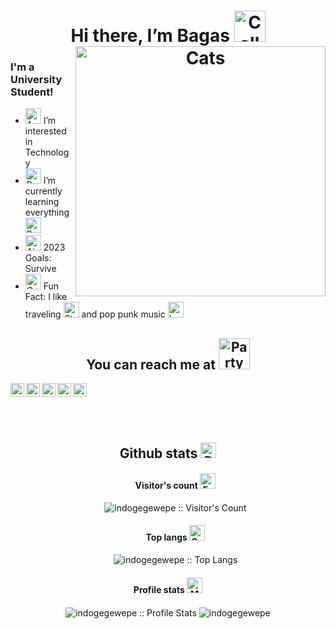 <h1 align="center"> Hi there, I’m Bagas <img src="https://raw.githubusercontent.com/Tarikul-Islam-Anik/Animated-Fluent-Emojis/master/Emojis/Hand%20gestures/Call%20Me%20Hand%20Light%20Skin%20Tone.png" alt="Call Me Hand Light Skin Tone" width="50" height="50" />

<img align="right" src="https://images-wixmp-ed30a86b8c4ca887773594c2.wixmp.com/f/395a40ac-7995-4c85-a8f1-e72a6530aec5/dek86o4-22aac2ef-3118-4331-937d-8549cd2fc3c3.gif?token=eyJ0eXAiOiJKV1QiLCJhbGciOiJIUzI1NiJ9.eyJzdWIiOiJ1cm46YXBwOjdlMGQxODg5ODIyNjQzNzNhNWYwZDQxNWVhMGQyNmUwIiwiaXNzIjoidXJuOmFwcDo3ZTBkMTg4OTgyMjY0MzczYTVmMGQ0MTVlYTBkMjZlMCIsIm9iaiI6W1t7InBhdGgiOiJcL2ZcLzM5NWE0MGFjLTc5OTUtNGM4NS1hOGYxLWU3MmE2NTMwYWVjNVwvZGVrODZvNC0yMmFhYzJlZi0zMTE4LTQzMzEtOTM3ZC04NTQ5Y2QyZmMzYzMuZ2lmIn1dXSwiYXVkIjpbInVybjpzZXJ2aWNlOmZpbGUuZG93bmxvYWQiXX0.FHTm4y8h_naXZhBtEFjI2brMORa7Sjp6BKJxTEpDBI0" alt="Cats" height="400" width="400">

### I'm a University Student!
- <img src="https://raw.githubusercontent.com/Tarikul-Islam-Anik/Animated-Fluent-Emojis/master/Emojis/Smilies/Astonished%20Face.png" alt="Astonished Face" width="25" height="25" /> I’m interested in Technology
- <img src="https://raw.githubusercontent.com/Tarikul-Islam-Anik/Animated-Fluent-Emojis/master/Emojis/Animals/Potted%20Plant.png" alt="Potted Plant" width="25" height="25" /> I’m currently learning everything <img src="https://raw.githubusercontent.com/Tarikul-Islam-Anik/Animated-Fluent-Emojis/master/Emojis/Smilies/Beaming%20Face%20with%20Smiling%20Eyes.png" alt="Beaming Face with Smiling Eyes" width="25" height="25" />
- <img src="https://raw.githubusercontent.com/Tarikul-Islam-Anik/Animated-Fluent-Emojis/master/Emojis/Travel%20and%20places/Airplane.png" alt="Airplane" width="25" height="25" /> 2023 Goals: Survive
- <img src="https://raw.githubusercontent.com/Tarikul-Islam-Anik/Animated-Fluent-Emojis/master/Emojis/Smilies/Collision.png" alt="Collision" width="25" height="25" /> Fun Fact: I like traveling <img src="https://raw.githubusercontent.com/Tarikul-Islam-Anik/Animated-Fluent-Emojis/master/Emojis/Travel%20and%20places/Star.png" alt="Star" width="25" height="25" /> and pop punk music <img src="https://raw.githubusercontent.com/Tarikul-Islam-Anik/Animated-Fluent-Emojis/master/Emojis/Hand%20gestures/Love-You%20Gesture%20Light%20Skin%20Tone.png" alt="Love-You Gesture Light Skin Tone" width="25" height="25" />

<h2 align="center">You can reach me at <img src="https://raw.githubusercontent.com/Tarikul-Islam-Anik/Animated-Fluent-Emojis/master/Emojis/Activities/Party%20Popper.png" alt="Party Popper" width="50" height="50" />
</h2>

[<img align="left" alt="Twitter" width="22px" src="https://github.com/indogegewepe/logos/blob/main/twitter.png" />][twitter]
[<img align="left" alt="Instagram" width="22px" src="https://img.icons8.com/color/480/000000/instagram-new--v1.png" />][instagram]
[<img align="left" alt="Youtube" width="22px" src="https://github.com/indogegewepe/logos/blob/main/youtube.png" />][youtube]
[<img align="left" alt="Linkedin" width="22px" src="https://github.com/indogegewepe/logos/blob/main/linkedin.png" />][linkedin]
[<img align="left" alt="Discord" width="22px" src="https://github.com/indogegewepe/logos/blob/main/Discord-Logo-Color.svg" />][discord]

<br>

[twitter]: https://twitter.com/Tsiqohhh
[instagram]: https://www.instagram.com/tsiqohhh/
[youtube]: https://www.youtube.com/channel/UCLO-9nUDXZbYZqtqhlq_1fw
[discord]: https://discord.gg/KMASMkmrQr
[github]: https://github.com/indogegewepe
[html]: https://en.wikipedia.org/wiki/HTML
[css]: https://en.wikipedia.org/wiki/CSS
[linkedin]: https://www.linkedin.com/in/bagas-uwaidha-4756261b5/

<br><br>

<h2 align="center">Github stats <img src="https://raw.githubusercontent.com/Tarikul-Islam-Anik/Animated-Fluent-Emojis/master/Emojis/Objects/Bar%20Chart.png" alt="Bar Chart" width="25" height="25" /></h2>
  
<ul align="center">
   <a>
    <h4>Visitor's count <img src="https://raw.githubusercontent.com/Tarikul-Islam-Anik/Animated-Fluent-Emojis/master/Emojis/Smilies/Face%20Without%20Mouth.png" alt="Face Without Mouth" width="25" height="25" /></h4>
    <img src="https://profile-counter.glitch.me/{indogegewepe}/count.svg" alt="indogegewepe :: Visitor's Count" />
  </a>
  <a>
    <h4>Top langs <img src="https://raw.githubusercontent.com/Tarikul-Islam-Anik/Animated-Fluent-Emojis/master/Emojis/Activities/Sparkles.png" alt="Sparkles" width="25" height="25" /></h4>
    <img src="https://github-readme-stats.vercel.app/api/top-langs/?username=indogegewepe&hide_progress=true&langs_count=10&theme=buefy&layout=compact" alt="indogegewepe :: Top Langs" />
  </a>
</ul>

<h4 align="center">Profile stats <img src="https://raw.githubusercontent.com/Tarikul-Islam-Anik/Animated-Fluent-Emojis/master/Emojis/Objects/Musical%20Keyboard.png" alt="Musical Keyboard" width="25" height="25" /></h4>

<p align="center">
<img align="center" src="https://github-readme-stats.vercel.app/api?username=indogegewepe&theme=buefy" alt="indogegewepe :: Profile Stats" />
<img align="center" src="https://github-readme-streak-stats.herokuapp.com/?user=indogegewepe&theme=buefy&mode=weekly" alt="indogegewepe" align="right"/>
</p>
</h1>
